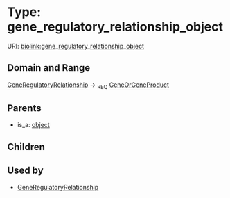 
# Type: gene_regulatory_relationship_object




URI: [biolink:gene_regulatory_relationship_object](https://w3id.org/biolink/vocab/gene_regulatory_relationship_object)


## Domain and Range

[GeneRegulatoryRelationship](GeneRegulatoryRelationship.md) ->  <sub>REQ</sub> [GeneOrGeneProduct](GeneOrGeneProduct.md)

## Parents

 *  is_a: [object](object.md)

## Children


## Used by

 * [GeneRegulatoryRelationship](GeneRegulatoryRelationship.md)
